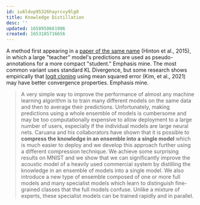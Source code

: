 ```yaml
---
id: iu6ldvp95326hayrcvy9lg0
title: Knowledge Distillation
desc: ''
updated: 1658950661986
created: 1653185716656
---
```

A method first appearing in a [paper of the same name][abstract] (Hinton et al., 2015), in which a large "teacher" model's predictions are used as pseudo-annotations for a more compact "student." Emphasis mine. The most common variant uses standard KL Divergence, but some research shows empirically that [logit cloning][cloning] using mean squared error (Kim, et al., 2021) may have better convergence properties. Emphasis mine.

> A very simple way to improve the performance of almost any machine learning algorithm is to train many different models on the same data and then to average their predictions. Unfortunately, making predictions using a whole ensemble of models is cumbersome and may be too computationally expensive to allow deployment to a large number of users, especially if the individual models are large neural nets. Caruana and his collaborators have shown that it is possible to **compress the knowledge in an ensemble into a single model** which is much easier to deploy and we develop this approach further using a different compression technique. We achieve some surprising results on MNIST and we show that we can significantly improve the acoustic model of a heavily used commercial system by distilling the knowledge in an ensemble of models into a single model. We also introduce a new type of ensemble composed of one or more full models and many specialist models which learn to distinguish fine-grained classes that the full models confuse. Unlike a mixture of experts, these specialist models can be trained rapidly and in parallel.

[abstract]: https://arxiv.org/abs/1503.02531
[cloning]: https://arxiv.org/abs/2105.08919